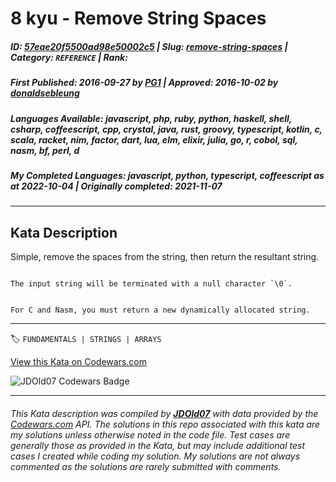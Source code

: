 # 8 kyu - Remove String Spaces

##### **ID**: [57eae20f5500ad98e50002c5](https://www.codewars.com/kata/57eae20f5500ad98e50002c5) | **Slug**: [remove-string-spaces](https://www.codewars.com/kata/57eae20f5500ad98e50002c5) | **Category**: `REFERENCE` | **Rank**: <span style="color:white">8 kyu</span>

##### **First Published**: 2016-09-27 ***by*** [PG1](https://www.codewars.com/users/PG1) | **Approved**: 2016-10-02 ***by*** [donaldsebleung](https://www.codewars.com/users/donaldsebleung)

##### **Languages Available**: javascript, php, ruby, python, haskell, shell, csharp, coffeescript, cpp, crystal, java, rust, groovy, typescript, kotlin, c, scala, racket, nim, factor, dart, lua, elm, elixir, julia, go, r, cobol, sql, nasm, bf, perl, d

##### **My Completed Languages**: javascript, python, typescript, coffeescript ***as at*** 2022-10-04 | **Originally completed**: 2021-11-07

---

## Kata Description


Simple, remove the spaces from the string, then return the resultant string.



~~~if:bf

The input string will be terminated with a null character `\0`.

~~~

~~~if:c,nasm

For C and Nasm, you must return a new dynamically allocated string.

~~~



---


🏷 `FUNDAMENTALS | STRINGS | ARRAYS`


[View this Kata on Codewars.com](https://www.codewars.com/kata/57eae20f5500ad98e50002c5)

![](https://www.codewars.com/users/jdold07/badges/large "JDOld07 Codewars Badge")

---

###### *This Kata description was compiled by [**JDOld07**](https://tpstech.dev) with data provided by the [Codewars.com](https://www.codewars.com) API.  The solutions in this repo associated with this kata are my solutions unless otherwise noted in the code file.  Test cases are generally those as provided in the Kata, but may include additional test cases I created while coding my solution.  My solutions are not always commented as the solutions are rarely submitted with comments.*
